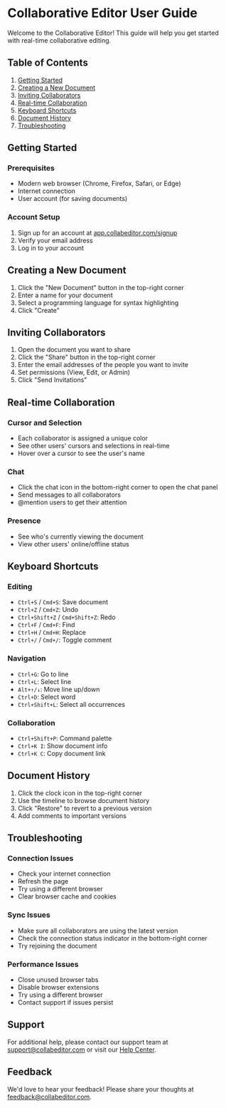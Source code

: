 # Collaborative Editor User Guide

Welcome to the Collaborative Editor! This guide will help you get started with real-time collaborative editing.

## Table of Contents
1. [Getting Started](#getting-started)
2. [Creating a New Document](#creating-a-new-document)
3. [Inviting Collaborators](#inviting-collaborators)
4. [Real-time Collaboration](#real-time-collaboration)
5. [Keyboard Shortcuts](#keyboard-shortcuts)
6. [Document History](#document-history)
7. [Troubleshooting](#troubleshooting)

## Getting Started

### Prerequisites
- Modern web browser (Chrome, Firefox, Safari, or Edge)
- Internet connection
- User account (for saving documents)

### Account Setup
1. Sign up for an account at [app.collabeditor.com/signup](https://app.collabeditor.com/signup)
2. Verify your email address
3. Log in to your account

## Creating a New Document

1. Click the "New Document" button in the top-right corner
2. Enter a name for your document
3. Select a programming language for syntax highlighting
4. Click "Create"

## Inviting Collaborators

1. Open the document you want to share
2. Click the "Share" button in the top-right corner
3. Enter the email addresses of the people you want to invite
4. Set permissions (View, Edit, or Admin)
5. Click "Send Invitations"

## Real-time Collaboration

### Cursor and Selection
- Each collaborator is assigned a unique color
- See other users' cursors and selections in real-time
- Hover over a cursor to see the user's name

### Chat
- Click the chat icon in the bottom-right corner to open the chat panel
- Send messages to all collaborators
- @mention users to get their attention

### Presence
- See who's currently viewing the document
- View other users' online/offline status

## Keyboard Shortcuts

### Editing
- `Ctrl+S` / `Cmd+S`: Save document
- `Ctrl+Z` / `Cmd+Z`: Undo
- `Ctrl+Shift+Z` / `Cmd+Shift+Z`: Redo
- `Ctrl+F` / `Cmd+F`: Find
- `Ctrl+H` / `Cmd+H`: Replace
- `Ctrl+/` / `Cmd+/`: Toggle comment

### Navigation
- `Ctrl+G`: Go to line
- `Ctrl+L`: Select line
- `Alt+↑/↓`: Move line up/down
- `Ctrl+D`: Select word
- `Ctrl+Shift+L`: Select all occurrences

### Collaboration
- `Ctrl+Shift+P`: Command palette
- `Ctrl+K I`: Show document info
- `Ctrl+K C`: Copy document link

## Document History

1. Click the clock icon in the top-right corner
2. Use the timeline to browse document history
3. Click "Restore" to revert to a previous version
4. Add comments to important versions

## Troubleshooting

### Connection Issues
- Check your internet connection
- Refresh the page
- Try using a different browser
- Clear browser cache and cookies

### Sync Issues
- Make sure all collaborators are using the latest version
- Check the connection status indicator in the bottom-right corner
- Try rejoining the document

### Performance Issues
- Close unused browser tabs
- Disable browser extensions
- Try using a different browser
- Contact support if issues persist

## Support

For additional help, please contact our support team at support@collabeditor.com or visit our [Help Center](https://help.collabeditor.com).

## Feedback

We'd love to hear your feedback! Please share your thoughts at feedback@collabeditor.com.
